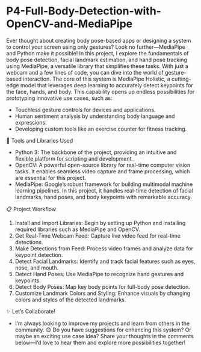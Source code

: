 # P4-Full-Body-Detection-with-OpenCV-and-MediaPipe

Ever thought about creating body pose-based apps or designing a system to control your screen using only gestures? Look no further—MediaPipe and Python make it possible!
In this project, I explore the fundamentals of body pose detection, facial landmark estimation, and hand pose tracking using MediaPipe, a versatile library that simplifies these tasks. With just a webcam and a few lines of code, you can dive into the world of gesture-based interaction.
The core of this system is MediaPipe Holistic, a cutting-edge model that leverages deep learning to accurately detect keypoints for the face, hands, and body. This capability opens up endless possibilities for prototyping innovative use cases, such as:

- Touchless gesture controls for devices and applications.
- Human sentiment analysis by understanding body language and expressions.
- Developing custom tools like an exercise counter for fitness tracking.

🔧 Tools and Libraries Used
- Python 3: The backbone of the project, providing an intuitive and flexible platform for scripting and development.
- OpenCV: A powerful open-source library for real-time computer vision tasks. It enables seamless video capture and frame processing, which are essential for this project.
- MediaPipe: Google’s robust framework for building multimodal machine learning pipelines. In this project, it handles real-time detection of facial landmarks, hand poses, and body keypoints with remarkable accuracy.

📋 Project Workflow
1. Install and Import Libraries: Begin by setting up Python and installing required libraries such as MediaPipe and OpenCV.
2. Get Real-Time Webcam Feed: Capture live video feed for real-time detections.
3. Make Detections from Feed: Process video frames and analyze data for keypoint detection.
4. Detect Facial Landmarks: Identify and track facial features such as eyes, nose, and mouth.
5. Detect Hand Poses: Use MediaPipe to recognize hand gestures and keypoints.
6. Detect Body Poses: Map key body points for full-body pose detection.
7. Customize Landmark Colors and Styling: Enhance visuals by changing colors and styles of the detected landmarks.

✨ Let’s Collaborate!
- I’m always looking to improve my projects and learn from others in the community. 😊
Do you have suggestions for enhancing this system? Or maybe an exciting use case idea? Share your thoughts in the comments below—I’d love to hear them and explore more possibilities together!
